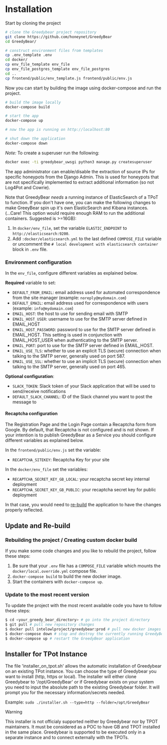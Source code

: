 # Installation

Start by cloning the project

```bash
# clone the Greedybear project repository
git clone https://github.com/honeynet/GreedyBear
cd GreedyBear/

# construct environment files from templates
cp .env_template .env
cd docker/
cp env_file_template env_file
cp env_file_postgres_template env_file_postgres
cd ..
cp frontend/public/env_template.js frontend/public/env.js
```

Now you can start by building the image using docker-compose and run the project.

```bash
# build the image locally
docker-compose build

# start the app
docker-compose up

# now the app is running on http://localhost:80

# shut down the application
docker-compose down
```

_Note:_ To create a superuser run the following:

```bash
docker exec -ti greedybear_uwsgi python3 manage.py createsuperuser
```

The app administrator can enable/disable the extraction of source IPs for specific honeypots from the Django Admin.
This is used for honeypots that are not specifically implemented to extract additional information (so not Log4Pot and Cowrie).

Note that GreedyBear _needs_ a running instance of ElasticSearch of a TPoT to function.
If you don't have one, you can make the following changes to make GreeyBear spin up it's own ElasticSearch and Kibana instances.
(...Care! This option would require enough RAM to run the additional containers. Suggested is >=16GB):

1. In `docker/env_file`, set the variable `ELASTIC_ENDPOINT` to `http://elasticsearch:9200`.
2. Add `:docker/elasticsearch.yml` to the last defined `COMPOSE_FILE` variable or uncomment the `# local development with elasticsearch container` block in `.env` file.

### Environment configuration

In the `env_file`, configure different variables as explained below.

**Required** variable to set:

- `DEFAULT_FROM_EMAIL`: email address used for automated correspondence from the site manager (example: `noreply@mydomain.com`)
- `DEFAULT_EMAIL`: email address used for correspondence with users (example: `info@mydomain.com`)
- `EMAIL_HOST`: the host to use for sending email with SMTP
- `EMAIL_HOST_USER`: username to use for the SMTP server defined in EMAIL_HOST
- `EMAIL_HOST_PASSWORD`: password to use for the SMTP server defined in EMAIL_HOST. This setting is used in conjunction with EMAIL_HOST_USER when authenticating to the SMTP server.
- `EMAIL_PORT`: port to use for the SMTP server defined in EMAIL_HOST.
- `EMAIL_USE_TLS`: whether to use an explicit TLS (secure) connection when talking to the SMTP server, generally used on port 587.
- `EMAIL_USE_SSL`: whether to use an implicit TLS (secure) connection when talking to the SMTP server, generally used on port 465.

**Optional configuration**:

- `SLACK_TOKEN`: Slack token of your Slack application that will be used to send/receive notifications
- `DEFAULT_SLACK_CHANNEL`: ID of the Slack channel you want to post the message to

#### Recaptcha configuration

The Registration Page and the Login Page contain a Recaptcha form from Google. By default, that Recaptcha is not configured and is not shown.
If your intention is to publish GreedyBear as a Service you should configure different variables as explained below.

In the `frontend/public/env.js` set the variable:

- `RECAPTCHA_SITEKEY`: Recaptcha Key for your site

In the `docker/env_file` set the variables:

- `RECAPTCHA_SECRET_KEY_GB_LOCAL`: your recaptcha secret key internal deployment
- `RECAPTCHA_SECRET_KEY_GB_PUBLIC`: your recaptcha secret key for public deployment

In that case, you would need to [re-build](/Installation.md#update-and-rebuild) the application to have the changes properly reflected.

## Update and Re-build

### Rebuilding the project / Creating custom docker build

If you make some code changes and you like to rebuild the project, follow these steps:

1. Be sure that your `.env` file has a `COMPOSE_FILE` variable which mounts the `docker/local.override.yml` compose file.
2. `docker-compose build` to build the new docker image.
3. Start the containers with `docker-compose up`.

### Update to the most recent version

To update the project with the most recent available code you have to follow these steps:

```bash
$ cd <your_greedy_bear_directory> # go into the project directory
$ git pull # pull new repository changes
$ docker pull intelowlproject/greedybear:prod # pull new docker images
$ docker-compose down # stop and destroy the currently running GreedyBear containers
$ docker-compose up # restart the GreedyBear application
```

## Installer for TPot Instance

The file 'installer_on_tpot.sh' allows the automatic installation of Greedybear on an existing TPot instance.
You can choose the type of Greedybear you want to install (http, https or local).
The installer will either clone Greedybear to '/opt/GreedyBear' or if Greedybear exists on your system you need to input the absolute path to the existing Greedybear folder.
It will prompt you for the necessary information/secrets needed.

Example: `sudo ./installer.sh --type=http --folder=/opt/GreedyBear`

<div class="admonition warning">
<p class="admonition-title">Warning</p>
This installer is not officialy supported neither by Greedybear nor by TPOT maintainers.
It must be considered as a POC to have GB and TPOT installed in the same place.
Greedybear is supported to be executed only in a separate instance and to connect externally with the TPOTs.
</div>
